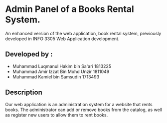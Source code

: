 # Admin Panel of a Books Rental System.
An enhanced version of the web application, book rental system, previously developed in INFO 3305 Web Application development.

## Developed by :
  - Muhammad Luqmanul Hakim bin Sa'ari          1813225                   
  - Muhammad Amir Izzat Bin Mohd Unzir          1811049
  - Muhammad Kamiel bin Samsudin                1713493
  
  
## Description

Our web application is an administration system for a website that rents books. The administrator can add or remove books from the 
catalog, as well as register new users to allow them to rent books.
